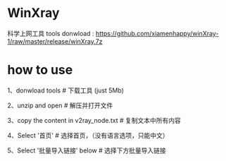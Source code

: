 # WinXray
科学上网工具 tools
donwload : https://github.com/xiamenhappy/winXray-1/raw/master/release/winXray.7z

# how to use

1、donwload tools # 下载工具 (just 5Mb)

2、unzip and open # 解压并打开文件

3、copy the content in v2ray_node.txt # 复制文本中所有内容

4、Select '首页' # 选择首页，（没有语言选项，只能中文）

5、Select '批量导入链接' below  # 选择下方批量导入链接

